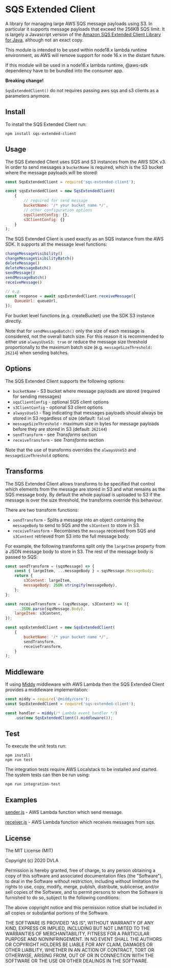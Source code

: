 # SQS Extended Client

A library for managing large AWS SQS message payloads using S3. In particular it supports 
message payloads that exceed the 256KB SQS limit. It is largely a Javascript version 
of the [Amazon SQS Extended Client Library for Java](https://github.com/awslabs/amazon-sqs-java-extended-client-lib), 
although not an exact copy.

This module is intended to be used within node18.x lambda runtime environment, as AWS will remove support for node 16.x in the distant future.

If this module will be used in a node16.x lambda runtime, @aws-sdk dependency have to be bundled into the consumer app.

**Breaking change!**

`SqsExtendedClient()` do not requires passing aws sqs and s3 clients as a parameters anymore.


## Install

To install the SQS Extended Client run:

```
npm install sqs-extended-client
```

## Usage

The SQS Extended Client uses SQS and S3 instances from the AWS SDK v3. 
In order to send messages a `bucketName` is required, which is the S3 bucket where the message payloads will be stored:

```Javascript
const SqsExtendedClient = require('sqs-extended-client');

const sqsExtendedClient = new SqsExtendedClient(
    {
        // required for send message
        bucketName: '/* your bucket name */',
        // other configuration options
        sqsClientConfig: {}, 
        s3ClientConfig: {}
    }
);
```

The SQS Extended Client is used exactly as an SQS instance from the AWS SDK. 
It supports all the message level functions:

```Javascript
changeMessageVisibility()
changeMessageVisibilityBatch()
deleteMessage()
deleteMessageBatch()
sendMessage()
sendMessageBatch()
receiveMessage()

// e.g.
const response = await sqsExtendedClient.receiveMessage({
    QueueUrl: queueUrl,
});
```
For bucket level functions (e.g. createBucket) use the SDK S3 instance directly.

Note that for `sendMessageBatch()` only the size of each message is considered, not the overall batch size. 
For this reason it is recommended to either use `alwaysUseS3: true` or reduce the message size threshold 
proportionally to the maximum batch size (e.g. `messageSizeThreshold: 26214`) when sending batches.

## Options

The SQS Extended Client supports the following options:

* `bucketName` - S3 bucket where message payloads are stored (required for sending messages)
* `sqsClientConfig` - optional SQS client options
* `s3ClientConfig` - optional S3 client options
* `alwaysUseS3` - flag indicating that messages payloads should always be stored in S3 regardless of size (default: `false`)
* `messageSizeThreshold` - maximum size in bytes for message payloads before they are stored in S3 (default: `262144`)
* `sendTransform` - see _Transforms_ section
* `receiveTransform` - see _Transforms_ section

Note that the use of transforms overrides the `alwaysUseS3` and `messageSizeThreshold` options.

## Transforms

The SQS Extended Client allows transforms to be specified that control which elements from the message are stored in S3 and what remains as the SQS message body. By default the whole payload is uploaded to S3 if the message is over the size threshold, the transforms override this behaviour.

There are two transform functions:

* `sendTransform` - Splits a message into an object containing the `messageBody` to send to SQS and the `s3Content` to store in S3.
* `receiveTransform` - Recombines the `message` received from SQS and `s3Content` retrieved from S3 into the full message body.

For example, the following transforms split only the `largeItem` property from a JSON message body to store in S3. The rest of the message body is passed to SQS:

```Javascript
const sendTransform = (sqsMessage) => {
    const { largeItem, ...messageBody } = sqsMessage.MessageBody;
    return {
        s3Content: largeItem,
        messageBody: JSON.stringify(messageBody),
    };
};

const receiveTransform = (sqsMessage, s3Content) => ({
    ...JSON.parse(sqsMessage.Body),
    largeItem: s3Content,
});

const sqsExtendedClient = new SqsExtendedClient(
    {
        bucketName: '/* your bucket name */',
        sendTransform,
        receiveTransform,
    }
);
```

## Middleware

If using [Middy](https://github.com/middyjs/middy) middleware with AWS Lambda then the SQS Extended Client provides 
a middleware implementation:

```Javascript
const middy = require('@middy/core');
const SqsExtendedClient = require('sqs-extended-client');

const handler = middy(/* Lambda event handler */)
    .use(new SqsExtendedClient().middleware());
```

## Test

To execute the unit tests run:

```
npm install
npm run test
```

The integration tests require AWS Localstack to be installed and started. 
The system tests can then be run using:

```
npm run integration-test
```

## Examples

[sender.js](example/sender.js) - AWS Lambda function which send message.

[receiver.js](example/receiver.js) - AWS Lambda function which receives messages from sqs.

## License

The MIT License (MIT)

Copyright (c) 2020 DVLA

Permission is hereby granted, free of charge, to any person obtaining a copy of this software and associated documentation files (the "Software"), to deal in the Software without restriction, including without limitation the rights to use, copy, modify, merge, publish, distribute, sublicense, and/or sell copies of the Software, and to permit persons to whom the Software is furnished to do so, subject to the following conditions:

The above copyright notice and this permission notice shall be included in all copies or substantial portions of the Software.

THE SOFTWARE IS PROVIDED "AS IS", WITHOUT WARRANTY OF ANY KIND, EXPRESS OR IMPLIED, INCLUDING BUT NOT LIMITED TO THE WARRANTIES OF MERCHANTABILITY, FITNESS FOR A PARTICULAR PURPOSE AND NONINFRINGEMENT. IN NO EVENT SHALL THE AUTHORS OR COPYRIGHT HOLDERS BE LIABLE FOR ANY CLAIM, DAMAGES OR OTHER LIABILITY, WHETHER IN AN ACTION OF CONTRACT, TORT OR OTHERWISE, ARISING FROM, OUT OF OR IN CONNECTION WITH THE SOFTWARE OR THE USE OR OTHER DEALINGS IN THE SOFTWARE.
